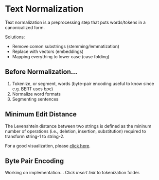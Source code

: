 # Text Normalization
Text normalization is a preprocessing step that puts words/tokens in a canonicalized form.

Solutions:
- Remove comon substrings (stemming/lemmatization)
- Replace with vectors (embeddings)
- Mapping everything to lower case (case folding)

## Before Normalization...
1. Tokenize, or segment, words (byte-pair encoding useful to know since e.g. BERT uses bpe)
2. Normalize word formats
3. Segmenting sentences

## Minimum Edit Distance
The Levenshtein distance between two strings is defined as the mininum number of operations (i.e., deletion, insertion, substitution) required to transform string-1 to string-2. 

For a good visualization, please [click here](https://www.youtube.com/watch?v=We3YDTzNXEk).

## Byte Pair Encoding
Working on implementation... Click *insert link* to tokenization folder.
